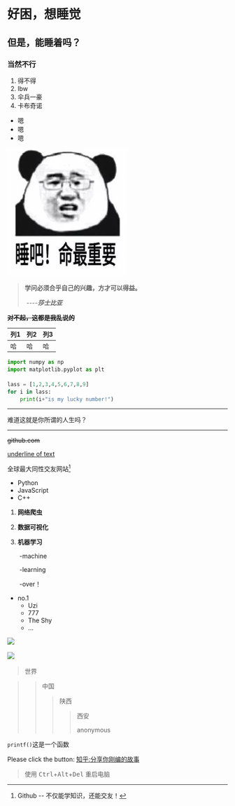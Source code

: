 # 好困，想睡觉

## 但是，能睡着吗？

### 当然不行

1. 得不得
2. lbw
3. 伞兵一豪
4. 卡布奇诺

* 嗯
* 嗯
* 嗯

![bear](https://github.com/akui777/Markdown777/blob/master/Pic/bear.jpg)

> **学问必须合乎自己的兴趣，方才可以得益。**
>
> ​                                                                       ----***莎士比亚***

**~~对不起，这都是我乱说的~~**

| 列1  | 列2  | 列3  |
| ---- | ---- | ---- |
| 哈   | 哈   | 哈   |

```python
import numpy as np
import matplotlib.pyplot as plt

lass = [1,2,3,4,5,6,7,8,9]
for i in lass:
    print(i+"is my lucky number!")
```

---

难道这就是你所谓的人生吗？

***



~~github.com~~

<u>underline of text</u>

 全球最大同性交友网站[^Github]

[^Github]: Github -- 不仅能学知识，还能交友！

+ Python
+ JavaScript
+ C++

1. **网络爬虫**

2. **数据可视化**

3. **机器学习**

   ​    -machine

   ​    -learning

   ​    -over！



* no.1
  - Uzi
  - 777
  - The Shy
  - ...



![](https://cdn.jsdelivr.net/gh/akui777/image/wallhaven-ym62z7_1920x1080.png)

![](https://cdn.jsdeliver.net/gh/akui777/image/img77720200810185349.png)

> 世界

> > 中国
> >
> > > 陕西
> > >
> > > > 西安
> > > >
> > > > anonymous



`printf()`这是一个函数

Please click the button: [知乎:分享你刚编的故事](https://www.zhihu.com)

> 使用 <kbd>Ctrl</kbd>+<kbd>Alt</kbd>+<kbd>Del</kbd> 重启电脑


